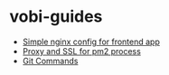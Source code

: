 # vobi-guides


* [Simple nginx config for frontend app](https://github.com/vobi-io/vobipedia/blob/master/docs/nginx/simple_nginx_config.md)
* [Proxy and SSL for pm2 process](https://github.com/vobi-io/vobipedia/blob/master/docs/nginx/nginx.md)
* [Git Commands](https://github.com/vobi-io/vobipedia/blob/master/docs/git/index.md)